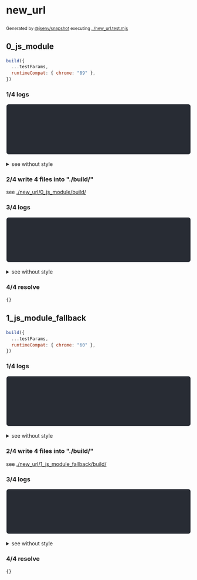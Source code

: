 # new_url

<sub>
  Generated by <a href="https://github.com/jsenv/core/tree/main/packages/independent/snapshot">@jsenv/snapshot</a> executing <a href="../new_url.test.mjs">../new_url.test.mjs</a>
</sub>

## 0_js_module

```js
build({
  ...testParams,
  runtimeCompat: { chrome: "89" },
})
```

### 1/4 logs

![img](new_url/0_js_module/log_group.svg)

<details>
  <summary>see without style</summary>

```console

build "./main.html"
⠋ generate source graph
✔ generate source graph (done in <X> second)
⠋ generate build graph
✔ generate build graph (done in <X> second)
⠋ write files in build directory

```

</details>


### 2/4 write 4 files into "./build/"

see [./new_url/0_js_module/build/](./new_url/0_js_module/build/)

### 3/4 logs

![img](new_url/0_js_module/log_group_1.svg)

<details>
  <summary>see without style</summary>

```console
✔ write files in build directory (done in <X> second)
--- build files ---  
- html : 1 (750 B / 44 %)
- js   : 2 (952 B / 56 %)
- other: 1 (11 B / 0 %)
- total: 4 (2 kB / 100 %)
--------------------
```

</details>


### 4/4 resolve

```js
{}
```

## 1_js_module_fallback

```js
build({
  ...testParams,
  runtimeCompat: { chrome: "60" },
})
```

### 1/4 logs

![img](new_url/1_js_module_fallback/log_group.svg)

<details>
  <summary>see without style</summary>

```console

build "./main.html"
⠋ generate source graph
✔ generate source graph (done in <X> second)
⠋ generate build graph
✔ generate build graph (done in <X> second)
⠋ write files in build directory

```

</details>


### 2/4 write 4 files into "./build/"

see [./new_url/1_js_module_fallback/build/](./new_url/1_js_module_fallback/build/)

### 3/4 logs

![img](new_url/1_js_module_fallback/log_group_1.svg)

<details>
  <summary>see without style</summary>

```console
✔ write files in build directory (done in <X> second)
--- build files ---  
- html : 1 (17 kB / 92 %)
- js   : 2 (1 kB / 8 %)
- other: 1 (11 B / 0 %)
- total: 4 (19 kB / 100 %)
--------------------
```

</details>


### 4/4 resolve

```js
{}
```
